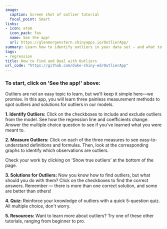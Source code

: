 ```yaml
---
image:
  caption: Screen shot of outlier tutorial
  focal_point: Smart
links:
- icon: atom
  icon_pack: fas
  name: See the app!
  url: https://glenmorgenstern.shinyapps.io/OutlierApp/
summary: Learn how to identify outliers in your data set — and what to do once you've found them.
tags:
- regression
title: How to Find and Deal with Outliers
url_code: "https://github.com/duke-shiny-ed/OutlierApp"
---
```


### To start, click on 'See the app!' above:


Outliers are not an easy topic to learn, but we'll keep it simple here—we promise. In this app, you will learn three painless measurement methods to spot outliers and solutions for outliers in our models.


**1. Identify Outliers:** Click on the checkboxes to include and exclude outliers from the model. See how the regression line and coefficients change. Answer the multiple choice question to see if you've learned what you were meant to.

**2. Measure Outliers:** Click on each of the three measures to see easy-to-understand definitions and formulas. Then, look at the corresponding graphs to identify which observations are outliers.

Check your work by clicking on 'Show true outliers' at the bottom of the page.

**3. Solutions for Outliers:** Now you know how to find outliers, but what should you do with them? Click on the checkboxes to find the correct answers. Remember — there is more than one correct solution, and some are better than others!

**4. Quiz:** Reinforce your knowledge of outliers with a quick 5-question quiz. All multiple choice, don't worry.

**5. Resources:** Want to learn more about outliers? Try one of these other tutorials, ranging from beginner to pro.